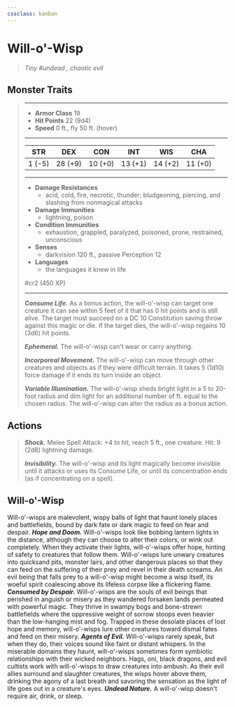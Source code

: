 ```yaml
---
cssclass: kanban
---
```


# Will-o'-Wisp
>*Tiny #undead , chaotic evil*
## Monster Traits
>___
>- **Armor Class** 19
>- **Hit Points** 22 (9d4)
>- **Speed** 0 ft., fly 50 ft. (hover)
>___
>|STR|DEX|CON|INT|WIS|CHA|
>|:---:|:---:|:---:|:---:|:---:|:---:|
>|1 (-5)|28 (+9)|10 (+0)|13 (+1)|14 (+2)|11 (+0)|
>___
>- **Damage Resistances**
>	 - acid, cold, fire, necrotic, thunder; bludgeoning, piercing, and slashing from nonmagical attacks
>- **Damage Immunities**
>	 - lightning, poison
>- **Condition Immunities**
>	 - exhaustion, grappled, paralyzed, poisoned, prone, restrained, unconscious
>- **Senses**
>	 - darkvision 120 ft., passive Perception 12
>- **Languages**
>	 - the languages it knew in life
>
> #cr2 (450 XP)
>___
>***Consume Life.*** As a bonus action, the will-o'-wisp can target one creature it can see within 5 feet of it that has 0 hit points and is still alive. The target must succeed on a DC 10 Constitution saving throw against this magic or die. If the target dies, the will-o'-wisp regains 10 (3d6) hit points.  
>
>***Ephemeral.*** The will-o'-wisp can't wear or carry anything.  
>
>***Incorporeal Movement.*** The will-o'-wisp can move through other creatures and objects as if they were difficult terrain. It takes 5 (1d10) force damage if it ends its turn inside an object.  
>
>***Variable Illumination.*** The will-o'-wisp sheds bright light in a 5 to 20-foot radius and dim light for an additional number of ft. equal to the chosen radius. The will-o'-wisp can alter the radius as a bonus action.  
>
## Actions
>***Shock.*** Melee Spell Attack: +4 to hit, reach 5 ft., one creature. Hit: 9 (2d8) lightning damage.  
>
>***Invisibility.*** The will-o'-wisp and its light magically become invisible until it attacks or uses its Consume Life, or until its concentration ends (as if concentrating on a spell).
## Will-o'-Wisp
Will-o'-wisps are malevolent, wispy balls of light that haunt lonely places and battlefields, bound by dark fate or dark magic to feed on fear and despair.
***Hope and Doom.*** Will-o'-wisps look like bobbing lantern lights in the distance, although they can choose to alter their colors, or wink out completely. When they activate their lights, will-o'-wisps offer hope, hinting of safety to creatures that follow them.
Will-o'-wisps lure unwary creatures into quicksand pits, monster lairs, and other dangerous places so that they can feed on the suffering of their prey and revel in their death screams. An evil being that falls prey to a will-o'-wisp might become a wisp itself, its woeful spirit coalescing above its lifeless corpse like a flickering flame.
***Consumed by Despair.***  Will-o'-wisps are the souls of evil beings that perished in anguish or misery as they wandered forsaken lands permeated with powerful magic. They thrive in swampy bogs and bone-strewn battlefields where the oppressive weight of sorrow stoops even heavier than the low-hanging mist and fog. Trapped in these desolate places of lost hope and memory, will-o'-wisps lure other creatures toward dismal fates and feed on their misery.
***Agents of Evil.*** Will-o'-wisps rarely speak, but when they do, their voices sound like faint or distant whispers. In the miserable domains they haunt, will-o'-wisps sometimes form symbiotic relationships with their wicked neighbors. Hags, oni, black dragons, and evil cultists work with will-o'-wisps to draw creatures into ambush. As their evil allies surround and slaughter creatures, the wisps hover above them, drinking the agony of a last breath and savoring the sensation as the light of life goes out in a creature's eyes.
***Undead Nature.*** A will-o'-wisp doesn't require air, drink, or sleep.